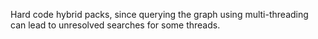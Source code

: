 Hard code hybrid packs, since querying the graph using multi-threading can lead to unresolved searches for some threads.
